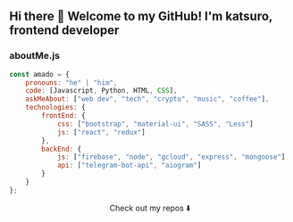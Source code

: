 ## Hi there 👋 Welcome to my GitHub! I'm katsuro, frontend developer



### aboutMe.js

```javascript
const amado = {
    pronouns: "he" | "him",
    code: [Javascript, Python, HTML, CSS],
    askMeAbout: ["web dev", "tech", "crypto", "music", "coffee"],
    technologies: {
        frontEnd: {
            css: ["bootstrap", "material-ui", "SASS", "Less"]
            js: ["react", "redux"]
        },
        backEnd: {
            js: ["firebase", "node", "gcloud", "express", "mongoose"]
            api: ["telegram-bot-api", "aiogram"]
        }        
    }
};
```

<p align="center">
Check out my repos ⬇️  
</p>
